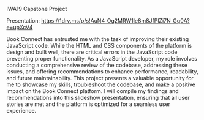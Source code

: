 IWA19 Capstone Project

Presentation:
https://1drv.ms/p/s!AuN4_Og2MRW1le8m8JfPlZi7N_Gq0A?e=upXcV4

Book Connect has entrusted me with the task of improving their existing JavaScript code. While the HTML and CSS components of the platform is design and built well, there are critical errors in the JavaScript code preventing proper functionality. As a JavaScript developer, my role involves conducting a comprehensive review of the codebase, addressing these issues, and offering recommendations to enhance performance, readability, and future maintainability. This project presents a valuable opportunity for me to showcase my skills, troubleshoot the codebase, and make a positive impact on the Book Connect platform. I will compile my findings and recommendations into this slideshow presentation, ensuring that all user stories are met and the platform is optimized for a seamless user experience.


